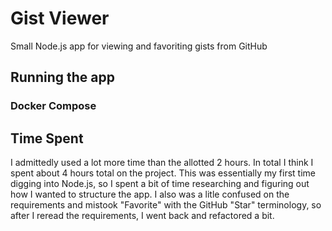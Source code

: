 # Gist Viewer

Small Node.js app for viewing and favoriting gists from GitHub

## Running the app

### Docker Compose



## Time Spent

I admittedly used a lot more time than the allotted 2 hours.  In total I think I spent about 4 hours total on the project. This was essentially my first time digging into Node.js, so I spent a bit of time researching and figuring out how I wanted to structure the app. I also was a litle confused on the requirements and mistook "Favorite" with the GitHub "Star" terminology, so after I reread the requirements, I went back and refactored a bit.

